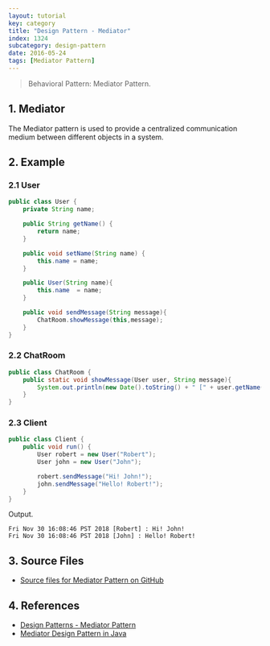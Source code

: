 ```yaml
---
layout: tutorial
key: category
title: "Design Pattern - Mediator"
index: 1324
subcategory: design-pattern
date: 2016-05-24
tags: [Mediator Pattern]
---
```


> Behavioral Pattern: Mediator Pattern.

## 1. Mediator
The Mediator pattern is used to provide a centralized communication medium between different objects in a system.

## 2. Example
### 2.1 User
```java
public class User {
    private String name;

    public String getName() {
        return name;
    }

    public void setName(String name) {
        this.name = name;
    }

    public User(String name){
        this.name  = name;
    }

    public void sendMessage(String message){
        ChatRoom.showMessage(this,message);
    }
}
```
### 2.2 ChatRoom
```java
public class ChatRoom {
    public static void showMessage(User user, String message){
        System.out.println(new Date().toString() + " [" + user.getName() + "] : " + message);
    }
}
```
### 2.3 Client
```java
public class Client {
    public void run() {
        User robert = new User("Robert");
        User john = new User("John");

        robert.sendMessage("Hi! John!");
        john.sendMessage("Hello! Robert!");
    }
}
```
Output.
```raw
Fri Nov 30 16:08:46 PST 2018 [Robert] : Hi! John!
Fri Nov 30 16:08:46 PST 2018 [John] : Hello! Robert!
```

## 3. Source Files
* [Source files for Mediator Pattern on GitHub](https://github.com/jojozhuang/design-patterns-java/tree/master/design-pattern-mediator)

## 4. References
* [Design Patterns - Mediator Pattern](https://www.tutorialspoint.com/design_pattern/mediator_pattern.htm)
* [Mediator Design Pattern in Java](https://www.journaldev.com/1730/mediator-design-pattern-java)
